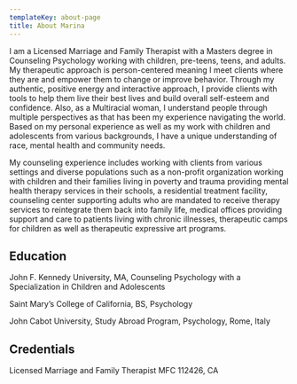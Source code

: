 ```yaml
---
templateKey: about-page
title: About Marina
---
```

I am a Licensed Marriage and Family Therapist with a Masters degree in Counseling Psychology working with children, pre-teens, teens, and adults. My therapeutic approach is person-centered meaning I meet clients where they are and empower them to change or improve behavior. Through my authentic, positive energy and interactive approach, I provide clients with tools to help them live their best lives and build overall self-esteem and confidence. Also, as a Multiracial woman, I understand people through multiple perspectives as that has been my experience navigating the world. Based on my personal experience as well as my work with children and adolescents from various backgrounds, I have a unique understanding of race, mental health and community needs.

My counseling experience includes working with clients from various settings and diverse populations such as a non-profit organization working with children and their families living in poverty and trauma providing mental health therapy services in their schools, a residential treatment facility, counseling center supporting adults who are mandated to receive therapy services to reintegrate them back into family life, medical offices providing support and care to patients living with chronic illnesses, therapeutic camps for children as well as therapeutic expressive art programs.

## Education

John F. Kennedy University, MA, Counseling Psychology with a Specialization in Children and Adolescents

Saint Mary’s College of California, BS, Psychology

John Cabot University, Study Abroad Program, Psychology, Rome, Italy

## Credentials

Licensed Marriage and Family Therapist MFC 112426, CA
